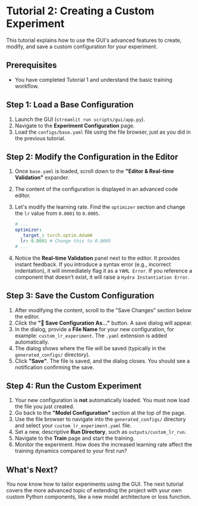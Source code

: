 # Tutorial 2: Creating a Custom Experiment

This tutorial explains how to use the GUI's advanced features to create,
modify, and save a custom configuration for your experiment.

## Prerequisites

- You have completed Tutorial 1 and understand the basic training workflow.

## Step 1: Load a Base Configuration

1. Launch the GUI (`streamlit run scripts/gui/app.py`).
2. Navigate to the **Experiment Configuration** page.
3. Load the `configs/base.yaml` file using the file browser, just as you did
    in the previous tutorial.

## Step 2: Modify the Configuration in the Editor

1. Once `base.yaml` is loaded, scroll down to the
    **"Editor & Real-time Validation"** expander.
2. The content of the configuration is displayed in an advanced code editor.
3. Let's modify the learning rate. Find the `optimizer` section and change
    the `lr` value from `0.0001` to `0.0005`.

    ```yaml
    # ...
    optimizer:
      _target_: torch.optim.AdamW
      lr: 0.0001 # Change this to 0.0005
    # ...
    ```

4. Notice the **Real-time Validation** panel next to the editor. It provides
    instant feedback. If you introduce a syntax error (e.g., incorrect
    indentation), it will immediately flag it as a `YAML Error`. If you
    reference a component that doesn't exist, it will raise a
    `Hydra Instantiation Error`.

## Step 3: Save the Custom Configuration

1. After modifying the content, scroll to the "Save Changes" section below
    the editor.
2. Click the **"💾 Save Configuration As..."** button. A save dialog will
    appear.
3. In the dialog, provide a **File Name** for your new configuration, for
    example: `custom_lr_experiment`. The `.yaml` extension is added
    automatically.
4. The dialog shows where the file will be saved (typically in the
    `generated_configs/` directory).
5. Click **"Save"**. The file is saved, and the dialog closes. You should see a
    notification confirming the save.

## Step 4: Run the Custom Experiment

1. Your new configuration is **not** automatically loaded. You must now load
    the file you just created.
2. Go back to the **"Model Configuration"** section at the top of the page.
3. Use the file browser to navigate into the `generated_configs/` directory
    and select your `custom_lr_experiment.yaml` file.
4. Set a new, descriptive **Run Directory**, such as
    `outputs/custom_lr_run`.
5. Navigate to the **Train** page and start the training.
6. Monitor the experiment. How does the increased learning rate affect the
    training dynamics compared to your first run?

## What's Next?

You now know how to tailor experiments using the GUI. The next tutorial covers
the more advanced topic of extending the project with your own custom Python
components, like a new model architecture or loss function.
